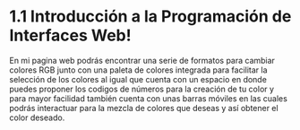 # 1.1 Introducción a la Programación de Interfaces Web!

En mi pagina web podrás encontrar una serie de formatos para cambiar colores RGB junto con una paleta de colores integrada para facilitar la selección de los colores al igual que cuenta con un espacio en donde puedes proponer los codigos de números para la creación de tu color y para mayor facilidad también cuenta con unas barras móviles en las cuales podrás interactuar para la mezcla de colores que deseas y así obtener el color deseado. 
